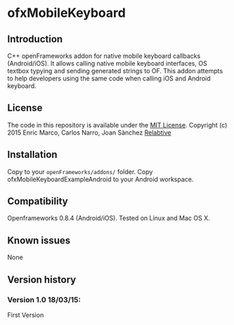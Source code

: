 ofxMobileKeyboard
=====================================

Introduction
------------
C++ openFrameworks addon for native mobile keyboard callbacks (Android/iOS). It allows calling native mobile keyboard interfaces, OS textbox typying and sending generated strings to OF. This addon attempts to help developers using the same code when calling iOS and Android keyboard.

License
-------
The code in this repository is available under the [MIT License](https://secure.wikimedia.org/wikipedia/en/wiki/Mit_license). 
Copyright (c) 2015 Enric Marco, Carlos Narro, Joan Sànchez
[Relabtive](http://www.relabtive.com) 

Installation
------------
Copy to your `openFrameworks/addons/` folder.
Copy ofxMobileKeyboardExampleAndroid to your Android workspace.

Compatibility
------------
Openframeworks 0.8.4 (Android/iOS).
Tested on Linux and Mac OS X.

Known issues
------------
None

Version history
------------

### Version 1.0 18/03/15:
First Version



